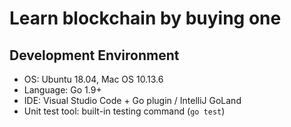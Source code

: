 # Learn blockchain by buying one

## Development Environment
- OS: Ubuntu 18.04, Mac OS 10.13.6
- Language: Go 1.9+
- IDE: Visual Studio Code + Go plugin / IntelliJ GoLand
- Unit test tool: built-in testing command (`go test`)

